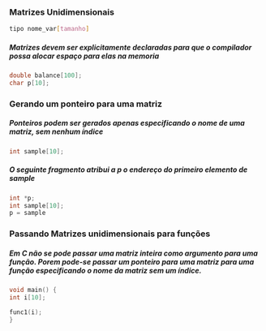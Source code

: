 ### Matrizes  Unidimensionais

``` bash
tipo nome_var[tamanho]
```

##### Matrizes devem ser explicitamente declaradas para que o compilador possa alocar espaço para elas na memoria

``` C
double balance[100];
char p[10];
```

### Gerando um ponteiro para uma matriz

##### Ponteiros podem ser gerados apenas especificando o nome de uma matriz, sem nenhum índice

``` C
int sample[10];
```

##### O seguinte fragmento atribui a p o endereço do primeiro elemento de sample

``` C
int *p;
int sample[10];
p = sample
```

### Passando Matrizes unidimensionais para funções
##### Em **C** não se pode passar uma matriz inteira como argumento para uma função. Porem pode-se passar um ponteiro para uma matriz para uma função especificando o nome da matriz sem um índice.


``` C
void main() {
int i[10];

func1(i); 
}
```